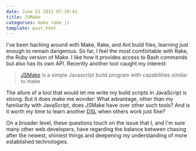 ```yaml
---
date: June 21 2011 07:29:41
title: JSMake
categories: make rake js
template: post.html
---
```


I've been hacking around with Make, Rake, and Ant build files, learning just enough to remain dangerous. So far, I feel the most comfortable with Rake, the Ruby version of Make. I like how it provides access to Bash commands but also has its own API. Recently another tool caught my interest:

> [JSMake][1] is a simple Javascript build program with capabilities similar to make

The allure of a tool that would let me write my build scripts in JavaScript is strong. But it does make me wonder: What advantage, other than my familiarity with JavaScript, does JSMake have over other such tools? And is it worth my time to learn another <abbr title="Domain Specific Language">DSL</abbr> when others work just fine?

On a broader level, these questions touch on the issue that I, and I'm sure many other web developers, have regarding the balance between chasing after the newest, shiniest things and deepening my understanding of more established technologies.

[1]: http://gimmi.github.com/jsmake/

